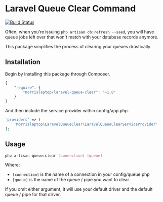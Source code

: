 # Laravel Queue Clear Command

[![Build Status](https://travis-ci.org/morrislaptop/laravel-queue-clear.png?branch=master)](https://travis-ci.org/morrislaptop/laravel-queue-clear)

Often, when you're issuing `php artisan db:refresh --seed`, you will have queue jobs left over that won't match with
your database records anymore.

This package simplifies the process of clearing your queues drastically.

## Installation

Begin by installing this package through Composer.

```js
{
    "require": {
		"morrislaptop/laravel-queue-clear": "~1.0"
	}
}
```

And then include the service provider within config/app.php.

```php
'providers' => [
    'Morrislaptop\LaravelQueueClear\LaravelQueueClearServiceProvider'
];
```

## Usage

```bash
php artisan queue:clear [connection] [queue]
```

Where:

* `[connection]` is the name of a connection in your config/queue.php
* `[queue]` is the name of the queue / pipe you want to clear

If you omit either argument, it will use your default driver and the default queue / pipe for that driver.
